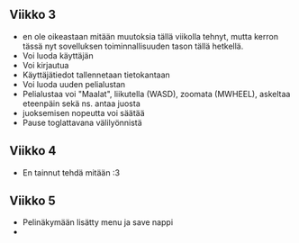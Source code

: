 ## Viikko 3
- en ole oikeastaan mitään muutoksia tällä viikolla tehnyt, mutta kerron tässä nyt sovelluksen toiminnallisuuden tason tällä hetkellä.
- Voi luoda käyttäjän
- Voi kirjautua
- Käyttäjätiedot tallennetaan tietokantaan
- Voi luoda uuden pelialustan
- Pelialustaa voi "Maalat", liikutella (WASD), zoomata (MWHEEL), askeltaa eteenpäin sekä ns. antaa juosta
- juoksemisen nopeutta voi säätää
- Pause toglattavana välilyönnistä
## Viikko 4
- En tainnut tehdä mitään :3

## Viikko 5
- Pelinäkymään lisätty menu ja save nappi
- 